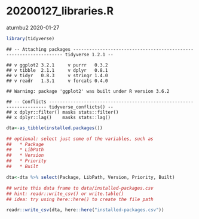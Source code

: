 20200127\_libraries.R
================
aturnbu2
2020-01-27

``` r
library(tidyverse)
```

    ## -- Attaching packages ------------------------------------------------------------------ tidyverse 1.2.1 --

    ## v ggplot2 3.2.1     v purrr   0.3.2
    ## v tibble  2.1.1     v dplyr   0.8.1
    ## v tidyr   0.8.3     v stringr 1.4.0
    ## v readr   1.3.1     v forcats 0.4.0

    ## Warning: package 'ggplot2' was built under R version 3.6.2

    ## -- Conflicts --------------------------------------------------------------------- tidyverse_conflicts() --
    ## x dplyr::filter() masks stats::filter()
    ## x dplyr::lag()    masks stats::lag()

``` r
dta<-as_tibble(installed.packages())

## optional: select just some of the variables, such as
##   * Package
##   * LibPath
##   * Version
##   * Priority
##   * Built

dta<-dta %>% select(Package, LibPath, Version, Priority, Built)

## write this data frame to data/installed-packages.csv
## hint: readr::write_csv() or write.table()
## idea: try using here::here() to create the file path

readr::write_csv(dta, here::here("installed-packages.csv"))
```

